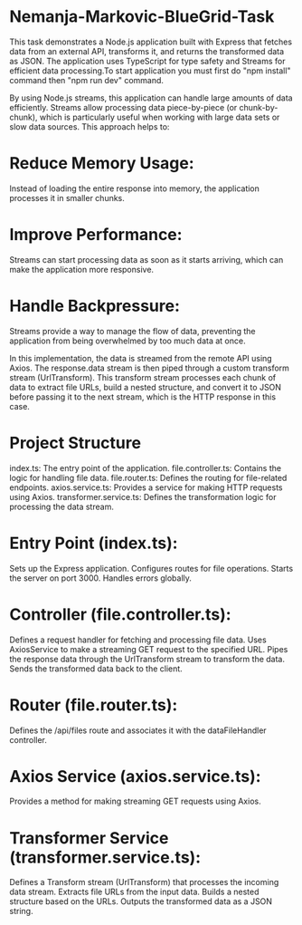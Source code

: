 # Nemanja-Markovic-BlueGrid-Task

This task demonstrates a Node.js application built with Express that fetches data from an external API, transforms it, and returns the transformed data as JSON. The application uses TypeScript for type safety and Streams for efficient data processing.To start application you must first do "npm install" command then "npm run dev" command.

By using Node.js streams, this application can handle large amounts of data efficiently. Streams allow processing data piece-by-piece (or chunk-by-chunk), which is particularly useful when working with large data sets or slow data sources. This approach helps to:

# Reduce Memory Usage:

Instead of loading the entire response into memory, the application processes it in smaller chunks.

# Improve Performance:

Streams can start processing data as soon as it starts arriving, which can make the application more responsive.

# Handle Backpressure:

Streams provide a way to manage the flow of data, preventing the application from being overwhelmed by too much data at once.

In this implementation, the data is streamed from the remote API using Axios. The response.data stream is then piped through a custom transform stream (UrlTransform). This transform stream processes each chunk of data to extract file URLs, build a nested structure, and convert it to JSON before passing it to the next stream, which is the HTTP response in this case.

# Project Structure

index.ts: The entry point of the application.
file.controller.ts: Contains the logic for handling file data.
file.router.ts: Defines the routing for file-related endpoints.
axios.service.ts: Provides a service for making HTTP requests using Axios.
transformer.service.ts: Defines the transformation logic for processing the data stream.

# Entry Point (index.ts):

Sets up the Express application.
Configures routes for file operations.
Starts the server on port 3000.
Handles errors globally.

# Controller (file.controller.ts):

Defines a request handler for fetching and processing file data.
Uses AxiosService to make a streaming GET request to the specified URL.
Pipes the response data through the UrlTransform stream to transform the data.
Sends the transformed data back to the client.

# Router (file.router.ts):

Defines the /api/files route and associates it with the dataFileHandler controller.

# Axios Service (axios.service.ts):

Provides a method for making streaming GET requests using Axios.

# Transformer Service (transformer.service.ts):

Defines a Transform stream (UrlTransform) that processes the incoming data stream.
Extracts file URLs from the input data.
Builds a nested structure based on the URLs.
Outputs the transformed data as a JSON string.
